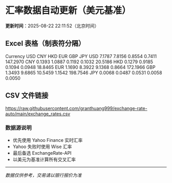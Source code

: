 # 汇率数据自动更新（美元基准）

**更新时间**：2025-08-22 22:11:52（北京时间）

## Excel 表格（制表符分隔）

Currency	USD	CNY	HKD	EUR	GBP	JPY
USD		7.1787	7.8156	0.8554	0.7411	147.2970
CNY	0.1393		1.0887	0.1192	0.1032	20.5186
HKD	0.1279	0.9185		0.1094	0.0948	18.8465
EUR	1.1690	8.3922	9.1368		0.8664	172.1966
GBP	1.3493	9.6865	10.5459	1.1542		198.7546
JPY	0.0068	0.0487	0.0531	0.0058	0.0050	

## CSV 文件链接

https://raw.githubusercontent.com/granthuang999/exchange-rate-auto/main/exchange_rates.csv

### 数据源说明
- 优先使用 Yahoo Finance 实时汇率
- Yahoo 失败时使用 Wise 汇率
- 最后备选 ExchangeRate-API
- 以美元为基准计算所有交叉汇率

---
*数据仅供参考，交易请以银行报价为准*